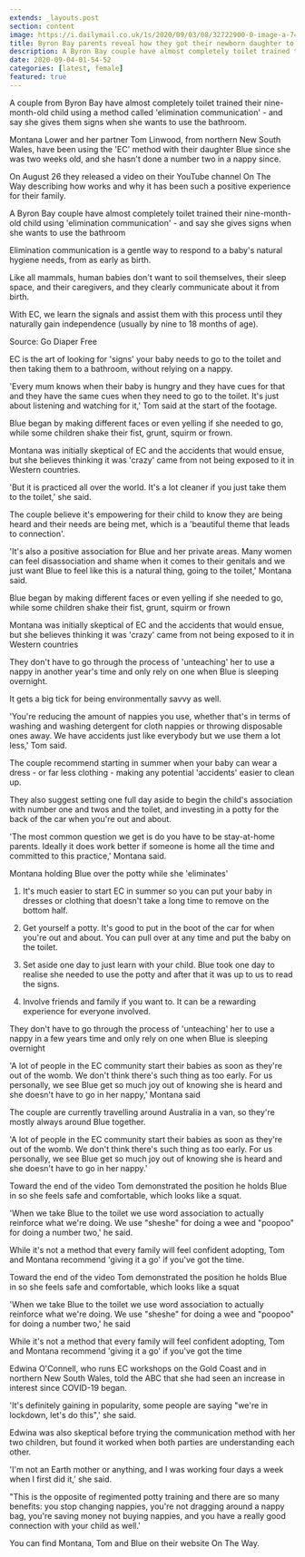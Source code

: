 ```yaml
---
extends: _layouts.post
section: content
image: https://i.dailymail.co.uk/1s/2020/09/03/08/32722900-0-image-a-74_1599116742776.jpg 
title: Byron Bay parents reveal how they got their newborn daughter to use the toilet at two weeks old 
description: A Byron Bay couple have almost completely toilet trained their nine-month-old child using elimination communication - and say she gives signs when she wants to use the bathroom. 
date: 2020-09-04-01-54-52 
categories: [latest, female] 
featured: true 
--- 
```

A couple from Byron Bay have almost completely toilet trained their nine-month-old child using a method called 'elimination communication' - and say she gives them signs when she wants to use the bathroom.

Montana Lower and her partner Tom Linwood, from northern New South Wales, have been using the 'EC' method with their daughter Blue since she was two weeks old, and she hasn't done a number two in a nappy since.

On August 26 they released a video on their YouTube channel On The Way describing how works and why it has been such a positive experience for their family. 

A Byron Bay couple have almost completely toilet trained their nine-month-old child using 'elimination communication' - and say she gives signs when she wants to use the bathroom

Elimination communication is a gentle way to respond to a baby's natural hygiene needs, from as early as birth.

Like all mammals, human babies don't want to soil themselves, their sleep space, and their caregivers, and they clearly communicate about it from birth. 

With EC, we learn the signals and assist them with this process until they naturally gain independence (usually by nine to 18 months of age).

Source: Go Diaper Free 



EC is the art of looking for 'signs' your baby needs to go to the toilet and then taking them to a bathroom, without relying on a nappy.

'Every mum knows when their baby is hungry and they have cues for that and they have the same cues when they need to go to the toilet. It's just about listening and watching for it,' Tom said at the start of the footage.

Blue began by making different faces or even yelling if she needed to go, while some children shake their fist, grunt, squirm or frown.

Montana was initially skeptical of EC and the accidents that would ensue, but she believes thinking it was 'crazy' came from not being exposed to it in Western countries. 

'But it is practiced all over the world. It's a lot cleaner if you just take them to the toilet,' she said.

The couple believe it's empowering for their child to know they are being heard and their needs are being met, which is a 'beautiful theme that leads to connection'.

'It's also a positive association for Blue and her private areas. Many women can feel disassociation and shame when it comes to their genitals and we just want Blue to feel like this is a natural thing, going to the toilet,' Montana said.

Blue began by making different faces or even yelling if she needed to go, while some children shake their fist, grunt, squirm or frown

Montana was initially skeptical of EC and the accidents that would ensue, but she believes thinking it was 'crazy' came from not being exposed to it in Western countries

They don't have to go through the process of 'unteaching' her to use a nappy in another year's time and only rely on one when Blue is sleeping overnight. 

It gets a big tick for being environmentally savvy as well. 

'You're reducing the amount of nappies you use, whether that's in terms of washing and washing detergent for cloth nappies or throwing disposable ones away. We have accidents just like everybody but we use them a lot less,' Tom said.

The couple recommend starting in summer when your baby can wear a dress - or far less clothing - making any potential 'accidents' easier to clean up.

They also suggest setting one full day aside to begin the child's association with number one and twos and the toilet, and investing in a potty for the back of the car when you're out and about. 

'The most common question we get is do you have to be stay-at-home parents. Ideally it does work better if someone is home all the time and committed to this practice,' Montana said.

Montana holding Blue over the potty while she 'eliminates'

1. It's much easier to start EC in summer so you can put your baby in dresses or clothing that doesn't take a long time to remove on the bottom half.

2. Get yourself a potty. It's good to put in the boot of the car for when you're out and about. You can pull over at any time and put the baby on the toilet.

3. Set aside one day to just learn with your child. Blue took one day to realise she needed to use the potty and after that it was up to us to read the signs. 

4. Involve friends and family if you want to. It can be a rewarding experience for everyone involved. 



They don't have to go through the process of 'unteaching' her to use a nappy in a few years time and only rely on one when Blue is sleeping overnight

'A lot of people in the EC community start their babies as soon as they're out of the womb. We don't think there's such thing as too early. For us personally, we see Blue get so much joy out of knowing she is heard and she doesn't have to go in her nappy,' Montana said

The couple are currently travelling around Australia in a van, so they're mostly always around Blue together. 

'A lot of people in the EC community start their babies as soon as they're out of the womb. We don't think there's such thing as too early. For us personally, we see Blue get so much joy out of knowing she is heard and she doesn't have to go in her nappy.'

Toward the end of the video Tom demonstrated the position he holds Blue in so she feels safe and comfortable, which looks like a squat. 

'When we take Blue to the toilet we use word association to actually reinforce what we're doing. We use "sheshe" for doing a wee and "poopoo" for doing a number two,' he said.

While it's not a method that every family will feel confident adopting, Tom and Montana recommend 'giving it a go' if you've got the time.

Toward the end of the video Tom demonstrated the position he holds Blue in so she feels safe and comfortable, which looks like a squat

'When we take Blue to the toilet we use word association to actually reinforce what we're doing. We use "sheshe" for doing a wee and "poopoo" for doing a number two,' he said

While it's not a method that every family will feel confident adopting, Tom and Montana recommend 'giving it a go' if you've got the time

Edwina O'Connell, who runs EC workshops on the Gold Coast and in northern New South Wales, told the ABC that she had seen an increase in interest since COVID-19 began.

'It's definitely gaining in popularity, some people are saying "we're in lockdown, let's do this",' she said. 

Edwina was also skeptical before trying the communication method with her two children, but found it worked when both parties are understanding each other.

'I'm not an Earth mother or anything, and I was working four days a week when I first did it,' she said.

"This is the opposite of regimented potty training and there are so many benefits: you stop changing nappies, you're not dragging around a nappy bag, you're saving money not buying nappies, and you have a really good connection with your child as well.'

You can find Montana, Tom and Blue on their website On The Way. 

